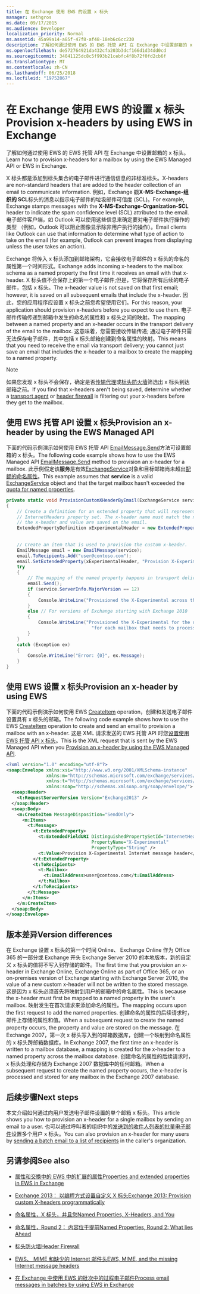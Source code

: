 ```yaml
---
title: 在 Exchange 使用 EWS 的设置 x 标头
manager: sethgros
ms.date: 09/17/2015
ms.audience: Developer
localization_priority: Normal
ms.assetid: 45a99a14-a85f-47f8-af48-18eb6c6cc230
description: 了解如何通过使用 EWS 的 EWS 托管 API 在 Exchange 中设置邮箱的 x 标头。
ms.openlocfilehash: de572764921da432cfa203b3dcf166d1d34dd0cd
ms.sourcegitcommit: 34041125dc8c5f993b21cebfc4f8b72f0fd2cb6f
ms.translationtype: MT
ms.contentlocale: zh-CN
ms.lasthandoff: 06/25/2018
ms.locfileid: "19752867"
---
```

# <a name="provision-x-headers-by-using-ews-in-exchange"></a><span data-ttu-id="89f38-103">在 Exchange 使用 EWS 的设置 x 标头</span><span class="sxs-lookup"><span data-stu-id="89f38-103">Provision x-headers by using EWS in Exchange</span></span>

<span data-ttu-id="89f38-104">了解如何通过使用 EWS 的 EWS 托管 API 在 Exchange 中设置邮箱的 x 标头。</span><span class="sxs-lookup"><span data-stu-id="89f38-104">Learn how to provision x-headers for a mailbox by using the EWS Managed API or EWS in Exchange.</span></span>
  
<span data-ttu-id="89f38-105">X 标头都是添加到标头集合的电子邮件进行通信信息的非标准标头。</span><span class="sxs-lookup"><span data-stu-id="89f38-105">X-headers are non-standard headers that are added to the header collection of an email to communicate information.</span></span> <span data-ttu-id="89f38-106">例如，Exchange 戳**X-MS-Exchange-组织的 SCL**标头的消息以指示电子邮件的垃圾邮件可信度 (SCL)。</span><span class="sxs-lookup"><span data-stu-id="89f38-106">For example, Exchange stamps messages with the **X-MS-Exchange-Organization-SCL** header to indicate the spam confidence level (SCL) attributed to the email.</span></span> <span data-ttu-id="89f38-107">电子邮件客户端，如 Outlook 可以使用这些信息来确定要对电子邮件执行操作的类型 （例如，Outlook 可以阻止图像显示除非用户执行的操作）。</span><span class="sxs-lookup"><span data-stu-id="89f38-107">Email clients like Outlook can use that information to determine what type of action to take on the email (for example, Outlook can prevent images from displaying unless the user takes an action).</span></span> 
  
<span data-ttu-id="89f38-108">Exchange 将传入 x 标头添加到邮箱架构，它会接收电子邮件的 x 标头的命名的属性第一个时间形式。</span><span class="sxs-lookup"><span data-stu-id="89f38-108">Exchange adds incoming x-headers to the mailbox schema as a named property the first time it receives an email with that x-header.</span></span> <span data-ttu-id="89f38-109">X 标头值不会保存上的第一个电子邮件;但是，它将保存所有后续的电子邮件，包括 x 标头。</span><span class="sxs-lookup"><span data-stu-id="89f38-109">The x-header value is not saved on that first email; however, it is saved on all subsequent emails that include the x-header.</span></span> <span data-ttu-id="89f38-110">因此，您的应用程序应设置 x 标头之前您希望使用它们。</span><span class="sxs-lookup"><span data-stu-id="89f38-110">For this reason, your application should provision x-headers before you expect to use them.</span></span> <span data-ttu-id="89f38-111">电子邮件传输传递到邮箱中发生的命名的属性和 x 标头之间的映射。</span><span class="sxs-lookup"><span data-stu-id="89f38-111">The mapping between a named property and an x-header occurs in the transport delivery of the email to the mailbox.</span></span> <span data-ttu-id="89f38-112">这意味着，您需要接收传输传递; 通过电子邮件只需无法保存电子邮件，其中包括 x 标头邮箱创建到命名属性的映射。</span><span class="sxs-lookup"><span data-stu-id="89f38-112">This means that you need to receive the email via transport delivery; you cannot just save an email that includes the x-header to a mailbox to create the mapping to a named property.</span></span>
  
> [!NOTE]
> <span data-ttu-id="89f38-113">如果您发现 x 标头不会保存，确定是否[传输代理](http://code.msdn.microsoft.com/Exchange-2013-Build-an-32f62f5a)或[标头防火墙](http://technet.microsoft.com/en-us/library/bb232136%28v=exchg.150%29.aspx)筛选出 x 标头到达邮箱之前。</span><span class="sxs-lookup"><span data-stu-id="89f38-113">If you find that x-headers aren't being saved, determine whether a [transport agent](http://code.msdn.microsoft.com/Exchange-2013-Build-an-32f62f5a) or [header firewall](http://technet.microsoft.com/en-us/library/bb232136%28v=exchg.150%29.aspx) is filtering out your x-headers before they get to the mailbox.</span></span> 
  
## <a name="provision-an-x-header-by-using-the-ews-managed-api"></a><span data-ttu-id="89f38-114">使用 EWS 托管 API 设置 x 标头</span><span class="sxs-lookup"><span data-stu-id="89f38-114">Provision an x-header by using the EWS Managed API</span></span>
<span data-ttu-id="89f38-115"><a name="bk_example1"> </a></span><span class="sxs-lookup"><span data-stu-id="89f38-115"></span></span>

<span data-ttu-id="89f38-116">下面的代码示例演示如何使用 EWS 托管 API [EmailMessage.Send](http://msdn.microsoft.com/en-us/library/office/microsoft.exchange.webservices.data.emailmessage.send%28v=exchg.80%29.aspx)方法可设置邮箱的 x 标头。</span><span class="sxs-lookup"><span data-stu-id="89f38-116">The following code example shows how to use the EWS Managed API [EmailMessage.Send](http://msdn.microsoft.com/en-us/library/office/microsoft.exchange.webservices.data.emailmessage.send%28v=exchg.80%29.aspx) method to provision an x-header for a mailbox.</span></span> <span data-ttu-id="89f38-117">此示例假定该**服务**是有效[ExchangeService](http://msdn.microsoft.com/en-us/library/microsoft.exchange.webservices.data.exchangeservice%28v=exchg.80%29.aspx)对象和目标邮箱尚未超出[配额的命名属性](http://technet.microsoft.com/en-us/library/bb851492%28v=EXCHG.80%29.aspx)。</span><span class="sxs-lookup"><span data-stu-id="89f38-117">This example assumes that **service** is a valid [ExchangeService](http://msdn.microsoft.com/en-us/library/microsoft.exchange.webservices.data.exchangeservice%28v=exchg.80%29.aspx) object and that the target mailbox hasn't exceeded the [quota for named properties](http://technet.microsoft.com/en-us/library/bb851492%28v=EXCHG.80%29.aspx).</span></span>
  
```cs
private static void ProvisionCustomXHeaderByEmail(ExchangeService service)
{
    // Create a definition for an extended property that will represent a custom x-header. X-headers must be created in the
    // InternetHeaders property set. The x-header name must match the name of the x-header sent in the subsequent emails so
    // the x-header and value are saved on the email.
    ExtendedPropertyDefinition xExperimentalHeader = new ExtendedPropertyDefinition(DefaultExtendedPropertySet.InternetHeaders,
                                                                                            "X-Experimental",
                                                                                            MapiPropertyType.String);
    // Create an item that is used to provision the custom x-header.
    EmailMessage email = new EmailMessage(service);
    email.ToRecipients.Add("user@contoso.com");
    email.SetExtendedProperty(xExperimentalHeader, "Provision X-Experimental Internet message header");
    try
    {
        // The mapping of the named property happens in transport delivery.
        email.Send();
        if (service.ServerInfo.MajorVersion == 12)
        {
            Console.WriteLine("Provisioned the X-Experimental across the mailbox database that hosts the user's mailbox.");
        }
        else // For versions of Exchange starting with Exchange 2010
        {
            Console.WriteLine("Provisioned the X-Experimental for the user's mailbox. You will need to run this " +
                                "for each mailbox that needs to process this x-header.");
        }
    }
    catch (Exception ex)
    {
        Console.WriteLine("Error: {0}", ex.Message);
    }
}
```

## <a name="provision-an-x-header-by-using-ews"></a><span data-ttu-id="89f38-118">使用 EWS 设置 x 标头</span><span class="sxs-lookup"><span data-stu-id="89f38-118">Provision an x-header by using EWS</span></span>
<span data-ttu-id="89f38-119"><a name="bk_example1"> </a></span><span class="sxs-lookup"><span data-stu-id="89f38-119"></span></span>

<span data-ttu-id="89f38-120">下面的代码示例演示如何使用 EWS [CreateItem](http://msdn.microsoft.com/library/78a52120-f1d0-4ed7-8748-436e554f75b6%28Office.15%29.aspx) operation，创建和发送电子邮件设置具有 x 标头的邮箱。</span><span class="sxs-lookup"><span data-stu-id="89f38-120">The following code example shows how to use the EWS [CreateItem](http://msdn.microsoft.com/library/78a52120-f1d0-4ed7-8748-436e554f75b6%28Office.15%29.aspx) operation to create and send an email to provision a mailbox with an x-header.</span></span> <span data-ttu-id="89f38-121">这是 XML 请求发送的 EWS 托管 API 时您[设置使用 EWS 托管 API x 标头](#bk_example1)。</span><span class="sxs-lookup"><span data-stu-id="89f38-121">This is the XML request that is sent by the EWS Managed API when you [Provision an x-header by using the EWS Managed API](#bk_example1).</span></span>
  
```XML
<?xml version="1.0" encoding="utf-8"?>
<soap:Envelope xmlns:xsi="http://www.w3.org/2001/XMLSchema-instance"
               xmlns:m="http://schemas.microsoft.com/exchange/services/2006/messages"
               xmlns:t="http://schemas.microsoft.com/exchange/services/2006/types"
               xmlns:soap="http://schemas.xmlsoap.org/soap/envelope/">
  <soap:Header>
    <t:RequestServerVersion Version="Exchange2013" />
  </soap:Header>
  <soap:Body>
    <m:CreateItem MessageDisposition="SendOnly">
      <m:Items>
        <t:Message>
          <t:ExtendedProperty>
            <t:ExtendedFieldURI DistinguishedPropertySetId="InternetHeaders"
                                PropertyName="X-Experimental"
                                PropertyType="String" />
            <t:Value>Provision X-Experimental Internet message header</t:Value>
          </t:ExtendedProperty>
          <t:ToRecipients>
            <t:Mailbox>
              <t:EmailAddress>user@contoso.com</t:EmailAddress>
            </t:Mailbox>
          </t:ToRecipients>
        </t:Message>
      </m:Items>
    </m:CreateItem>
  </soap:Body>
</soap:Envelope>

```

## <a name="version-differences"></a><span data-ttu-id="89f38-122">版本差异</span><span class="sxs-lookup"><span data-stu-id="89f38-122">Version differences</span></span>
<span data-ttu-id="89f38-123"><a name="bk_example1"> </a></span><span class="sxs-lookup"><span data-stu-id="89f38-123"></span></span>

<span data-ttu-id="89f38-124">在 Exchange 设置 x 标头的第一个时间 Online、 Exchange Online 作为 Office 365 的一部分或 Exchange 开头 Exchange Server 2010 的本地版本，新的自定义 x 标头的值将不写入到存储的邮件。</span><span class="sxs-lookup"><span data-stu-id="89f38-124">The first time that you provision an x-header in Exchange Online, Exchange Online as part of Office 365, or an on-premises version of Exchange starting with Exchange Server 2010, the value of a new custom x-header will not be written to the stored message.</span></span> <span data-ttu-id="89f38-125">这是因为 x 标头必须首先将映射到用户的邮箱中的命名属性。</span><span class="sxs-lookup"><span data-stu-id="89f38-125">This is because the x-header must first be mapped to a named property in the user's mailbox.</span></span> <span data-ttu-id="89f38-126">映射发生在首次请求来添加命名的属性。</span><span class="sxs-lookup"><span data-stu-id="89f38-126">The mapping occurs upon the first request to add the named properties.</span></span> <span data-ttu-id="89f38-127">创建命名的属性的后续请求时，邮件上存储的属性和值。</span><span class="sxs-lookup"><span data-stu-id="89f38-127">When a subsequent request to create the named property occurs, the property and value are stored on the message.</span></span> <span data-ttu-id="89f38-128">在 Exchange 2007，第一次 x 标头写入到的邮箱数据库，创建一个映射到命名属性的 x 标头跨邮箱数据库。</span><span class="sxs-lookup"><span data-stu-id="89f38-128">In Exchange 2007, the first time an x-header is written to a mailbox database, a mapping is created for the x-header to a named property across the mailbox database.</span></span> <span data-ttu-id="89f38-129">创建命名的属性的后续请求时，x 标头处理和存储为 Exchange 2007 数据库中的任何邮箱。</span><span class="sxs-lookup"><span data-stu-id="89f38-129">When a subsequent request to create the named property occurs, the x-header is processed and stored for any mailbox in the Exchange 2007 database.</span></span>
  
## <a name="next-steps"></a><span data-ttu-id="89f38-130">后续步骤</span><span class="sxs-lookup"><span data-stu-id="89f38-130">Next steps</span></span>
<span data-ttu-id="89f38-131"><a name="bk_example1"> </a></span><span class="sxs-lookup"><span data-stu-id="89f38-131"></span></span>

<span data-ttu-id="89f38-132">本文介绍如何通过向用户发送电子邮件设置的单个邮箱 x 标头。</span><span class="sxs-lookup"><span data-stu-id="89f38-132">This article shows you how to provision an x-header for a single mailbox by sending an email to a user.</span></span> <span data-ttu-id="89f38-133">也可以通过呼叫者的组织中的[发送到的收件人列表的批量电子邮件](how-to-process-email-messages-in-batches-by-using-ews-in-exchange.md)设置多个用户 x 标头。</span><span class="sxs-lookup"><span data-stu-id="89f38-133">You can also provision an x-header for many users by [sending a batch email to a list of recipients](how-to-process-email-messages-in-batches-by-using-ews-in-exchange.md) in the caller's organization.</span></span> 
  
## <a name="see-also"></a><span data-ttu-id="89f38-134">另请参阅</span><span class="sxs-lookup"><span data-stu-id="89f38-134">See also</span></span>


- [<span data-ttu-id="89f38-135">属性和交换中的 EWS 中的扩展的属性</span><span class="sxs-lookup"><span data-stu-id="89f38-135">Properties and extended properties in EWS in Exchange</span></span>](properties-and-extended-properties-in-ews-in-exchange.md)
    
- [<span data-ttu-id="89f38-136">Exchange 2013： 以编程方式设置自定义 X 标头</span><span class="sxs-lookup"><span data-stu-id="89f38-136">Exchange 2013: Provision custom X-headers programmatically</span></span>](http://code.msdn.microsoft.com/exchange/Exchange-2013-Provision-d4ef5719)
    
- [<span data-ttu-id="89f38-137">命名属性，X 标头，并且您</span><span class="sxs-lookup"><span data-stu-id="89f38-137">Named Properties, X-Headers, and You</span></span>](http://blogs.technet.com/b/exchange/archive/2009/04/06/3407221.aspx)
    
- [<span data-ttu-id="89f38-138">命名属性，Round 2： 内容位于提前</span><span class="sxs-lookup"><span data-stu-id="89f38-138">Named Properties, Round 2: What lies Ahead</span></span>](http://blogs.technet.com/b/exchange/archive/2009/06/12/3407672.aspx)
    
- [<span data-ttu-id="89f38-139">标头防火墙</span><span class="sxs-lookup"><span data-stu-id="89f38-139">Header Firewall</span></span>](http://technet.microsoft.com/en-us/library/bb232136%28v=exchg.150%29.aspx)
    
- [<span data-ttu-id="89f38-140">EWS、 MIME 和缺少的 Internet 邮件头</span><span class="sxs-lookup"><span data-stu-id="89f38-140">EWS, MIME, and the missing Internet message headers</span></span>](http://msdn.microsoft.com/library/office/hh545614%28v=exchg.140%29.aspx)
    
- [<span data-ttu-id="89f38-141">在 Exchange 中使用 EWS 的批次中的过程电子邮件</span><span class="sxs-lookup"><span data-stu-id="89f38-141">Process email messages in batches by using EWS in Exchange</span></span>](how-to-process-email-messages-in-batches-by-using-ews-in-exchange.md)
    

